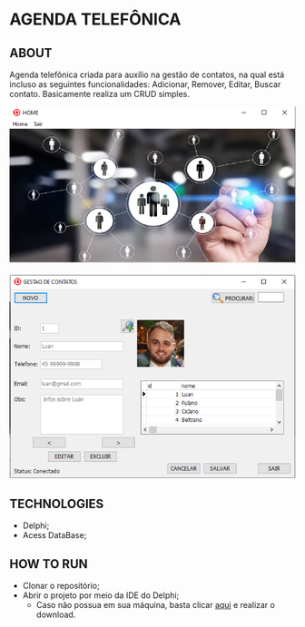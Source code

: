 # AGENDA TELEFÔNICA

## ABOUT
Agenda telefônica criada para auxílio na gestão de contatos, na qual está incluso as seguintes funcionalidades: Adicionar, Remover, Editar, Buscar contato. Basicamente realiza um CRUD simples.

![home](https://github.com/luanmarquess/Delphi/blob/main/GestaoContatos/img/home.PNG)
<br /><br />
![agenda](https://github.com/luanmarquess/Delphi/blob/main/GestaoContatos/img/contatos.PNG)

## TECHNOLOGIES 
- Delphi;
- Acess DataBase;

## HOW TO RUN
- Clonar o repositório;
- Abrir o projeto por meio da IDE do Delphi;
  - Caso não possua em sua máquina, basta clicar [aqui](https://www.embarcadero.com/products/delphi/starter?utm_source=Google&utm_medium=PPC&utm_content=Brand-Exact&gclid=Cj0KCQjwsZKJBhC0ARIsAJ96n3U8l3CtJiAJPy18DXAiqMnvKrF0GP446gWXPAX4CDxsGzTMUactSOYaArMoEALw_wcB) e realizar o download.


